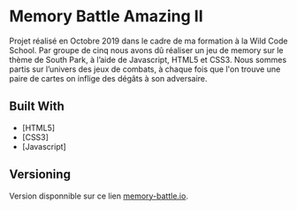 # Memory Battle Amazing II

Projet réalisé en Octobre 2019 dans le cadre de ma formation à la Wild Code School.
Par groupe de cinq nous avons dû réaliser un jeu de memory sur le thème de South Park, à l’aide de Javascript, HTML5 et CSS3. Nous sommes partis sur l’univers des jeux de combats, à chaque fois que l'on trouve une paire de cartes on inflige des dégâts à son adversaire.

## Built With
* [HTML5]
* [CSS3]
* [Javascript]

## Versioning

Version disponnible sur ce lien [memory-battle.io](https://ma-ho.github.io/memory-battle/). 




